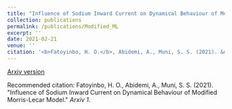 ```yaml
---
title: "Influence of Sodium Inward Current on Dynamical Behaviour of Modified Morris-Lecar Model"
collection: publications
permalink: /publications/Modified_ML
excerpt: ''
date: 2021-02-21
venue: ''
citation: '<b>Fatoyinbo, H. O.</b>, Abidemi, A., Muni, S. S. (2021). &quot;Influence of Sodium Inward Current on Dynamical Behaviour of Modified Morris-Lecar Model.&quot; <i>Arxiv 1</i>. 1(2).'
---
```


[Arxiv version](https://arxiv.org/pdf/2009.06979.pdf)

Recommended citation: Fatoyinbo, H. O., Abidemi, A., Muni, S. S. (2021). "Influence of Sodium Inward Current on Dynamical Behaviour of Modified Morris-Lecar Model." <i>Arxiv 1</i>.
